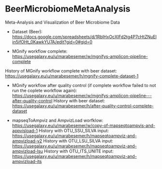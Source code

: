 # BeerMicrobiomeMetaAnalysis
Meta-Analysis and Visualization of Beer Microbiome Data

- Dataset (Beer): https://docs.google.com/spreadsheets/d/1RblHxOcXIFd2tg4P7cHtZNuElin5ifOHt_0KawkYU7A/edit?gid=0#gid=0 

- MGnify workflow complete: https://usegalaxy.eu/u/marabesemer/w/mgnifys-amplicon-pipeline-complete

History of MGnify workflow complete with beer dataset: https://usegalaxy.eu/u/marabesemer/h/mgnify-complete-dataset-1


- MGnify workflow after quality control (if complete workflow failed to not run the coplete workflow again): https://usegalaxy.eu/u/marabesemer/w/mgnifys-amplicon-pipeline---after-quality-control 
 History with beer dataset: https://usegalaxy.eu/u/marabesemer/h/after-quality-control-complete-dataset 


- mapseqToAmpviz and AmpvizLoad worfklow: https://usegalaxy.eu/u/marabesemer/w/copy-of-mapseqtoampvis-and-appvisload-1
 History with OTU_SSU_SILVA input: https://usegalaxy.eu/u/marabesemer/h/mapseqtoampviz-and-ampvizload-v2
 History with OTU_LSU_SILVA input: https://usegalaxy.eu/u/marabesemer/h/mapseqtoampviz-and-ampvizload-lsu 
 History with OTU_ITS_UNITE input: https://usegalaxy.eu/u/marabesemer/h/mapseqtoampviz-and-ampvizload-its 

